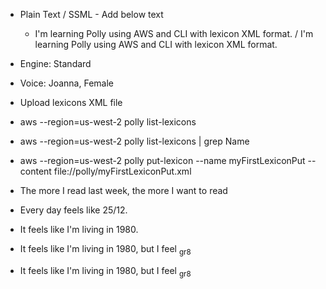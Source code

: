 - Plain Text / SSML - Add below text 

  - I'm learning Polly using AWS and CLI with lexicon XML format. / <speak>I'm learning Polly using AWS and CLI with lexicon XML format.</speak>

- Engine: Standard
- Voice: Joanna, Female
- Upload lexicons XML file 

- aws --region=us-west-2 polly list-lexicons
- aws --region=us-west-2 polly list-lexicons | grep Name
- aws --region=us-west-2 polly put-lexicon --name myFirstLexiconPut --content file://polly/myFirstLexiconPut.xml

- <speak>The more I <w role="amazon:VBD">read</w> last week, the more I want to <w role="amazon:VB">read</w></speak>
- <speak>Every day feels like <say-as interpret-as="date" format="dm">25/12</say-as>.</speak>
- <speak>It feels like I'm living in <say-as interpret-as="date" format="y">1980</say-as>.</speak>
- <speak>It feels like I'm living in <say-as interpret-as="date" format="y">1980</say-as>, but I feel <sub alias="great">gr8</sub></speak>
- <speak>It feels like I'm living in <say-as interpret-as="date" format="y">1980</say-as>, but I feel <prosody rate="slow" volume="x-loud"><sub alias="great">gr8</sub></prosody></speak>
